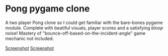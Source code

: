# Pong pygame clone

A two player Pong clone so I could get familiar with the bare-bones pygame module.
Complete with beatiful visuals, player scores and a satisfying *bloop* noise!
Mastery of "bounce-off-based-on-the-incident-angle" game mechanic not included.

[Screenshot](/preview1.png)
[Screenshot](/preview2.png)
